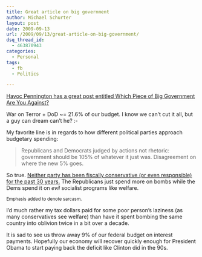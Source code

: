 ```yaml
---
title: Great article on big government
author: Michael Schurter
layout: post
date: 2009-09-13
url: /2009/09/13/great-article-on-big-government/
dsq_thread_id:
  - 463870943
categories:
  - Personal
tags:
  - fb
  - Politics

---
```

[Havoc Pennington has a great post entitled Which Piece of Big Government Are You Against?][1]

War on Terror + DoD ~= 21.6% of our budget. I know we can&#8217;t cut it all, but a guy can dream can&#8217;t he? <img src="http://localhost/wp-includes/images/smilies/simple-smile.png" alt=":-)" class="wp-smiley" style="height: 1em; max-height: 1em;" />

My favorite line is in regards to how different political parties approach budgetary spending:

> Republicans and Democrats judged by actions not rhetoric: government should be 105% of whatever it just was. Disagreement on where the new 5% goes.

So true. [Neither party has been fiscally conservative (or even responsible) for the past 30 years.][2] The Republicans just spend more on bombs while the Dems spend it on _evil_ socialist programs like welfare.

<small>Emphasis added to denote sarcasm.</small>

I&#8217;d much rather my tax dollars paid for some poor person&#8217;s laziness (as many conservatives see welfare) than have it spent bombing the same country into oblivion twice in a bit over a decade.

It is sad to see us throw away 9% of our federal budget on interest payments. Hopefully our economy will recover quickly enough for President Obama to start paying back the deficit like Clinton did in the 90s.

 [1]: http://log.ometer.com/2009-09.html#12
 [2]: http://en.wikipedia.org/wiki/United_States_public_debt
